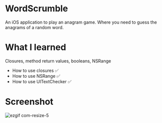 # WordScrumble
An iOS application to play an anagram game. Where you need to guess the anagrams of a random word.


# What I learned
Closures, method return values, booleans, NSRange

* How to use closures ✅
* How to use NSRange ✅
* How to use UITextChecker ✅




# Screenshot

![ezgif com-resize-5](https://user-images.githubusercontent.com/37282140/63737363-942c7a00-c85c-11e9-8f45-6ebf3f5f27d4.gif)
